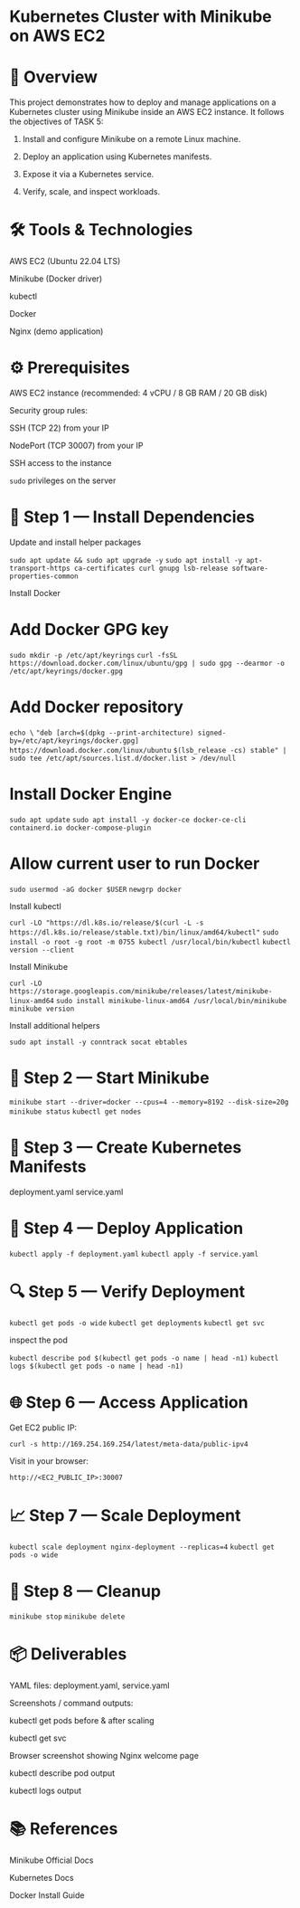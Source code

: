 # Kubernetes Cluster with Minikube on AWS EC2


# 📌 Overview
This project demonstrates how to deploy and manage applications on a Kubernetes cluster using Minikube inside an AWS EC2 instance.
It follows the objectives of TASK 5:

1. Install and configure Minikube on a remote Linux machine.

2. Deploy an application using Kubernetes manifests.

3. Expose it via a Kubernetes service.

4. Verify, scale, and inspect workloads.



# 🛠 Tools & Technologies
AWS EC2 (Ubuntu 22.04 LTS)

Minikube (Docker driver)

kubectl

Docker

Nginx (demo application)



# ⚙️ Prerequisites

AWS EC2 instance (recommended: 4 vCPU / 8 GB RAM / 20 GB disk)

Security group rules:

SSH (TCP 22) from your IP

NodePort (TCP 30007) from your IP

SSH access to the instance

```sudo```   privileges on the server



# 🚀 Step 1 — Install Dependencies

Update and install helper packages

```sudo apt update && sudo apt upgrade -y```
```sudo apt install -y apt-transport-https ca-certificates curl gnupg lsb-release software-properties-common```

Install Docker

# Add Docker GPG key
```sudo mkdir -p /etc/apt/keyrings```
```curl -fsSL https://download.docker.com/linux/ubuntu/gpg | sudo gpg --dearmor -o /etc/apt/keyrings/docker.gpg```

# Add Docker repository
```echo \```
 ``` "deb [arch=$(dpkg --print-architecture) signed-by=/etc/apt/keyrings/docker.gpg] https://download.docker.com/linux/ubuntu ```
```$(lsb_release -cs) stable" | sudo tee /etc/apt/sources.list.d/docker.list > /dev/null```

# Install Docker Engine
```sudo apt update```
```sudo apt install -y docker-ce docker-ce-cli containerd.io docker-compose-plugin```

# Allow current user to run Docker
```sudo usermod -aG docker $USER```
```newgrp docker```



Install kubectl

```curl -LO "https://dl.k8s.io/release/$(curl -L -s https://dl.k8s.io/release/stable.txt)/bin/linux/amd64/kubectl"```
```sudo install -o root -g root -m 0755 kubectl /usr/local/bin/kubectl```
```kubectl version --client```


Install Minikube

```curl -LO https://storage.googleapis.com/minikube/releases/latest/minikube-linux-amd64```
```sudo install minikube-linux-amd64 /usr/local/bin/minikube```
```minikube version```


Install additional helpers

```sudo apt install -y conntrack socat ebtables```


# 🚀 Step 2 — Start Minikube

```minikube start --driver=docker --cpus=4 --memory=8192 --disk-size=20g```
```minikube status```
```kubectl get nodes```


# 📄 Step 3 — Create Kubernetes Manifests


deployment.yaml
service.yaml



# 🚀 Step 4 — Deploy Application

```kubectl apply -f deployment.yaml```
```kubectl apply -f service.yaml```


# 🔍 Step 5 — Verify Deployment


```kubectl get pods -o wide```
```kubectl get deployments```
```kubectl get svc```


inspect the pod

```kubectl describe pod $(kubectl get pods -o name | head -n1)```
```kubectl logs $(kubectl get pods -o name | head -n1)```


# 🌐 Step 6 — Access Application

Get EC2 public IP:

```curl -s http://169.254.169.254/latest/meta-data/public-ipv4```


Visit in your browser:

```http://<EC2_PUBLIC_IP>:30007```


# 📈 Step 7 — Scale Deployment

```kubectl scale deployment nginx-deployment --replicas=4```
```kubectl get pods -o wide```


# 🧹 Step 8 — Cleanup

```minikube stop```
```minikube delete```




# 📦 Deliverables

YAML files: deployment.yaml, service.yaml

Screenshots / command outputs:

kubectl get pods before & after scaling

kubectl get svc

Browser screenshot showing Nginx welcome page

kubectl describe pod output

kubectl logs output





# 📚 References

Minikube Official Docs

Kubernetes Docs

Docker Install Guide









